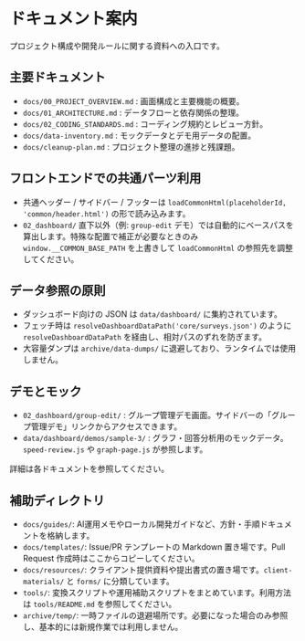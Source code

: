 # ドキュメント案内

プロジェクト構成や開発ルールに関する資料への入口です。

## 主要ドキュメント
- `docs/00_PROJECT_OVERVIEW.md` : 画面構成と主要機能の概要。
- `docs/01_ARCHITECTURE.md` : データフローと依存関係の整理。
- `docs/02_CODING_STANDARDS.md` : コーディング規約とレビュー方針。
- `docs/data-inventory.md` : モックデータとデモ用データの配置。
- `docs/cleanup-plan.md` : プロジェクト整理の進捗と残課題。

## フロントエンドでの共通パーツ利用
- 共通ヘッダー / サイドバー / フッターは `loadCommonHtml(placeholderId, 'common/header.html')` の形で読み込みます。
-  `02_dashboard/` 直下以外（例: `group-edit` デモ）では自動的にベースパスを算出します。特殊な配置で補正が必要なときのみ `window.__COMMON_BASE_PATH` を上書きして `loadCommonHtml` の参照先を調整してください。 

## データ参照の原則
- ダッシュボード向けの JSON は `data/dashboard/` に集約されています。
- フェッチ時は `resolveDashboardDataPath('core/surveys.json')` のように `resolveDashboardDataPath` を経由し、相対パスのずれを防ぎます。
- 大容量ダンプは `archive/data-dumps/` に退避しており、ランタイムでは使用しません。

## デモとモック
- `02_dashboard/group-edit/` : グループ管理デモ画面。サイドバーの「グループ管理デモ」リンクからアクセスできます。
- `data/dashboard/demos/sample-3/` : グラフ・回答分析用のモックデータ。`speed-review.js` や `graph-page.js` が参照します。

詳細は各ドキュメントを参照してください。

## 補助ディレクトリ
- `docs/guides/`: AI運用メモやローカル開発ガイドなど、方針・手順ドキュメントを格納します。
- `docs/templates/`: Issue/PR テンプレートの Markdown 置き場です。Pull Request 作成時はここからコピーしてください。
- `docs/resources/`: クライアント提供資料や提出書式の置き場です。`client-materials/` と `forms/` に分類しています。
- `tools/`: 変換スクリプトや運用補助スクリプトをまとめています。利用方法は `tools/README.md` を参照してください。
- `archive/temp/`: 一時ファイルの退避場所です。必要になった場合のみ参照し、基本的には新規作業では利用しません。

